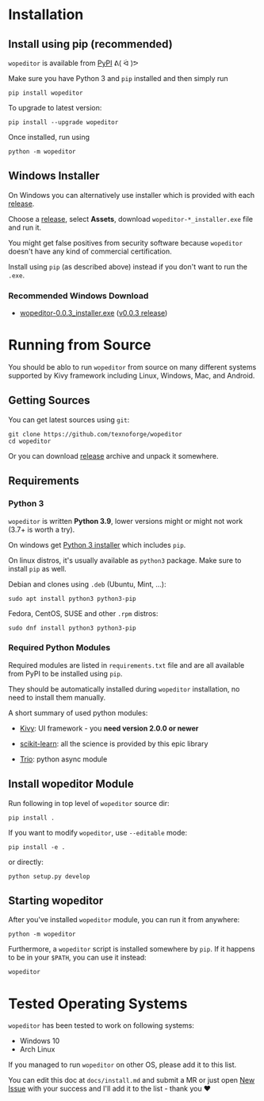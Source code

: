 # Installation

## Install using pip (recommended)

`wopeditor` is available from [PyPI](https://pypi.org/project/wopeditor/) ᕕ( ᐛ )ᕗ

Make sure you have Python 3 and `pip` installed and then simply run

```
pip install wopeditor
```

To upgrade to latest version:

```
pip install --upgrade wopeditor
```

Once installed, run using
```
python -m wopeditor
```

## Windows Installer

On Windows you can alternatively use installer which is provided with each
[release][releases].

Choose a [release][releases], select **Assets**, download `wopeditor-*_installer.exe` file and run it.

You might get false positives from security software because `wopeditor` doesn't have any kind of commercial certification.

Install using `pip` (as described above) instead if you don't want to run the `.exe`.

### Recommended Windows Download

* [wopeditor-0.0.3_installer.exe](https://github.com/texnoforge/wopeditor/releases/download/v0.0.3/wopeditor-0.0.3_installer.exe)
  ([v0.0.3 release][v0.0.3])


# Running from Source

You should be ablo to run `wopeditor` from source on many different systems
supported by Kivy framework including Linux, Windows, Mac, and Android.

## Getting Sources

You can get latest sources using `git`:

```
git clone https://github.com/texnoforge/wopeditor
cd wopeditor
```

Or you can download [release](https://github.com/texnoforge/wopeditor/releases)
archive and unpack it somewhere.


## Requirements

### Python 3

`wopeditor` is written **Python 3.9**, lower versions might or might not work (3.7+ is worth a try).

On windows get [Python 3 installer](https://www.python.org/downloads/) which
includes `pip`.

On linux distros, it's usually available as `python3` package. Make sure to install `pip` as well.

Debian and clones using `.deb` (Ubuntu, Mint, ...):

```
sudo apt install python3 python3-pip
```

Fedora, CentOS, SUSE and other `.rpm` distros:

```
sudo dnf install python3 python3-pip
```

### Required Python Modules

Required modules are listed in `requirements.txt` file and are all
available from PyPI to be installed using `pip`.

They should be automatically installed during `wopeditor` installation, no need
to install them manually.

A short summary of used python modules:

* [Kivy](https://kivy.org/doc/stable/gettingstarted/installation.html):
  UI framework - you **need version 2.0.0 or newer**

* [scikit-learn](https://scikit-learn.org/):
  all the science is provided by this epic library

* [Trio](https://trio.readthedocs.io/en/stable/): python async module


## Install wopeditor Module

Run following in top level of `wopeditor` source dir:

```
pip install .
```

If you want to modify `wopeditor`, use `--editable` mode:

```
pip install -e .
```

or directly:

```
python setup.py develop
```


## Starting wopeditor

After you've installed `wopeditor` module, you can run it from anywhere:

```
python -m wopeditor
```

Furthermore, a `wopeditor` script is installed somewhere by `pip`. If it
happens to be in your `$PATH`, you can use it instead:

```
wopeditor
```


[releases]: https://github.com/texnoforge/wopeditor/releases
[v0.0.3]: https://github.com/texnoforge/wopeditor/releases/tag/v0.0.3


# Tested Operating Systems

`wopeditor` has been tested to work on following systems:

* Windows 10
* Arch Linux

If you managed to run `wopeditor` on other OS, please add it to this list.

You can edit this doc at `docs/install.md` and submit a MR or just open [New Issue] with your success and I'll add it to the list - thank you ❤

[New Issue]: https://github.com/texnoforge/wopeditor/issues
